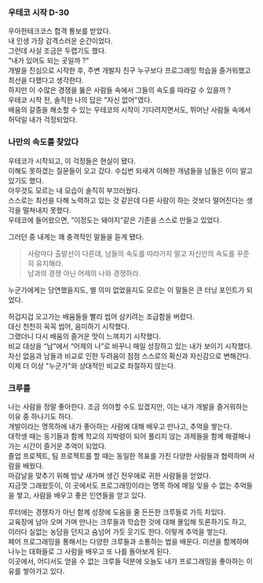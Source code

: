 ### 우테코 시작 D-30

우아한테크코스 합격 통보를 받았다.  
내 인생 가장 감격스러운 순간이었다.   
그런데 사실 조금은 두렵기도 했다.   
"내가 있어도 되는 곳일까  ?"  
개발을 진심으로 시작한 후, 주변 개발자 친구 누구보다 프로그래밍 학습을 즐거워했고 최선을 다했다고 생각한다.  
하지만 이 수많은 경쟁을 뚫은 사람들 속에서 그들의 속도를 따라갈 수 있을까 ?   
우테코 시작 전, 솔직한 나의 답은 "자신 없어"였다.  
배움의 갈증을 해소할 수 있는 우테코의 시작이 기다려지면서도, 뛰어난 사람들 속에서 허덕일 내가 걱정되었다.

### 나만의 속도를 찾았다

우테코가 시작되고, 이 걱정들은 현실이 됐다.  
이해도 못하겠는 질문들이 오고 갔다. 수십번 되새겨 이해한 개념들을 남들은 이미 알고 있기도 했다.  
아무것도 모르는 내 모습이 솔직히 부끄러웠다.  
스스로는 최선을 다해 노력하고 있는 것 같은데 다른 사람이 하는 것보다 떨어진다는 생각을 떨쳐내지 못했다.  
우테코에 들어왔으면, “이정도는 돼야지”같은 기준을 스스로 만들고 있었다.  

그러던 중 내게는 꽤 충격적인 말들을 듣게 됐다.   

> 사람마다 출발선이 다른데, 남들의 속도를 따라가지 말고 자신만의 속도를 꾸준히 유지해라.    
남과의 경쟁 아닌 어제의 나와 경쟁하라.   

누군가에게는 당연했을지도, 별 의미 없었을지도 모르는 이 말들은 큰 터닝 포인트가 되었다.   

허겁지겁 오고가는 배움들을 빨리 씹어 삼키려는 조급함을 버렸다.  
대신 천천히 꼭꼭 씹어, 음미하기 시작했다.   
그랬더니 다시 배움의 즐거운 맛이 느껴지기 시작했다.  
비교 대상을 “남”에서 “어제의 나”로 바꾸니 매일 성장하고 있는 내가 보이기 시작했다.   
자신 없음과 남들과 비교로 인한 두려움이 점점 스스로의 확신과 자신감으로 변해간다.  
이제 더 이상 "누군가"와 상대적인 비교로 좌절하지 않는다.  

### 크루를 

나는 사람을 정말 좋아한다. 조금 의아할 수도 있겠지만, 이는 내가 개발을 즐거워하는 이유 중 하나기도 하다.    
개발이라는 명목하에 내가 좋아하는 사람에 대해 배우고 만나고, 추억을 쌓는다.    
대학생 때는 동기들과 함께 학교의 지박령이 되어 풀리지 않는 과제들을 함께 해결해나가는 시간이 즐거운 추억이 되었다.   
졸업 프로젝트, 팀 프로젝트를 할 때는 동일한 목표를 가진 다양한 사람들과 협력하며 사람을 배웠다.   
마감날을 맞추기 위해 밤낮 새가며 생긴 전우애로 귀한 사람들을 얻었다.   
지금껏 그래왔듯이, 이 곳에서도 프로그래밍이라는 명목 하에 매일 잊을 수 없는 추억들을 쌓고, 사람을 배우고 좋은 인연들을 얻고 있다.   

루터에는 경쟁자가 아닌 함께 성장에 도움을 줄 든든한 크루들로 가득 차있다.  
교육장에 남아 오며 가며 만나는 크루들과 학습한 것에 대해 몰입해 토론하기도 하고,    
이러다 실없는 농담을 던지고 숨넘어 가듯 웃기도 한다. 이렇게 추억을 쌓는다.    
페어 프로그래밍을 통해서는 다양한 크루들과 소통하는 법을 배운다. 미션을 함께하며 나누는 대화들로 그 사람을 배우고 또 나를 돌아보게 된다.   
이곳에서, 어디서도 얻을 수 없는 크루들 덕분에 오늘도 내가 프로그래밍을 좋아하는 이유를 쌓아가고 있다.
